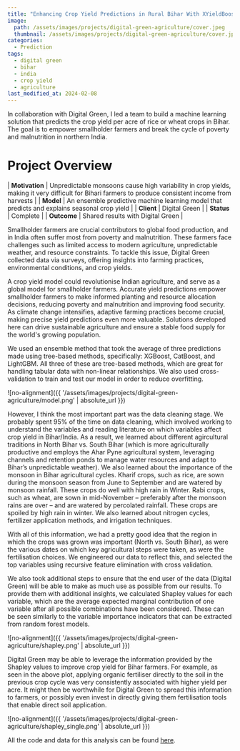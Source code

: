 ```yaml
---
title: "Enhancing Crop Yield Predictions in Rural Bihar With XYieldBoost"
image: 
  path: /assets/images/projects/digital-green-agriculture/cover.jpeg
  thumbnail: /assets/images/projects/digital-green-agriculture/cover.jpeg
categories:
  - Prediction
tags:
  - digital green
  - bihar
  - india
  - crop yield
  - agriculture
last_modified_at: 2024-02-08
---
```


In collaboration with Digital Green, I led a team to build a machine learning solution that predicts the crop yield per acre of rice or wheat crops in Bihar. The goal is to empower smallholder farmers and break the cycle of poverty and malnutrition in northern India.

# Project Overview

| **Motivation** |  Unpredictable monsoons cause high variability in crop yields, making it very difficult for Bihari farmers to produce consistent income from harvests |
| **Model** | An ensemble predictive machine learning model that predicts and explains seasonal crop yield |
| **Client** | Digital Green |
| **Status** | Complete |
| **Outcome** | Shared results with Digital Green |

Smallholder farmers are crucial contributors to global food production, and in India often suffer most from poverty and malnutrition. These farmers face challenges such as limited access to modern agriculture, unpredictable weather, and resource constraints. To tackle this issue, Digital Green collected data via surveys, offering insights into farming practices, environmental conditions, and crop yields.

A crop yield model could revolutionise Indian agriculture, and serve as a global model for smallholder farmers. Accurate yield predictions empower smallholder farmers to make informed planting and resource allocation decisions, reducing poverty and malnutrition and improving food security. As climate change intensifies, adaptive farming practices become crucial, making precise yield predictions even more valuable. Solutions developed here can drive sustainable agriculture and ensure a stable food supply for the world's growing population.

We used an ensemble method that took the average of three predictions made using tree-based methods, specifically: XGBoost, CatBoost, and LightGBM. All three of these are tree-based methods, which are great for handling tabular data with non-linear relationships. We also used cross-validation to train and test our model in order to reduce overfitting.

![no-alignment]({{ '/assets/images/projects/digital-green-agriculture/model.png' | absolute_url }})

However, I think the most important part was the data cleaning stage. We probably spent 95&#37; of the time on data cleaning, which involved working to understand the variables and reading literature on which variables affect crop yield in Bihar/India. As a result, we learned about different agircultural traditions in North Bihar vs. South Bihar (which is more agriculturally productive and employs the Ahar Pyne agricultural system, leveraging channels and retention ponds to manage water resources and adapt to Bihar’s unpredictable weather). We also learned about the importance of the monsoon in Bihar agricultural cycles. Kharif crops, such as rice, are sown during the monsoon season from June to September and are watered by monsoon rainfall. These crops do well with high rain in Winter. Rabi crops, such as wheat, are sown in mid-November – preferably after the monsoon rains are over – and are watered by percolated rainfall. These crops are spoiled by high rain in winter. We also learned about nitrogen cycles, fertilizer application methods, and irrigation techniques.

With all of this information, we had a pretty good idea that the region in which the crops was grown was important (North vs. South Bihar), as were the various dates on which key agricultural steps were taken, as were the fertilisation choices. We engineered our data to reflect this, and selected the top variables using recursive feature elimination with cross validation.

We also took additional steps to ensure that the end user of the data (Digital Green) will be able to make as much use as possible from our results. To provide them with additional insights, we calculated Shapley values for each variable, which are the average expected marginal contribution of one variable after all possible combinations have been considered. These can be seen similarly to the variable importance indicators that can be extracted from random forest models.

![no-alignment]({{ '/assets/images/projects/digital-green-agriculture/shapley.png' | absolute_url }})

Digital Green may be able to leverage the information provided by the Shapley values to improve crop yield for Bihar farmers. For example, as seen in the above plot, applying organic fertiliser directly to the soil in the previous crop cycle was very consistently associated with higher yield per acre. It might then be worthwhile for Digital Green to spread this information to farmers, or possibly even invest in directly giving them fertilisation tools that enable direct soil application.

![no-alignment]({{ '/assets/images/projects/digital-green-agriculture/shapley_single.png' | absolute_url }})


All the code and data for this analysis can be found [here](https://github.com/rapsoj/crop-yield-estimate/tree/main/final-submission).
